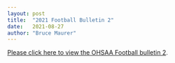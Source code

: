 ```yaml
---
layout: post
title:  "2021 Football Bulletin 2"
date:   2021-08-27
author: "Bruce Maurer"
---
```


[Please click here to view the OHSAA Football bulletin
2](https://storage.googleapis.com/ohsaa-websites/bulletins/2021/2021-bulletin-2.pdf).
